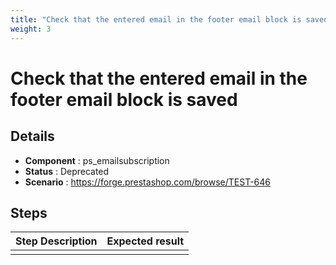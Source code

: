 ```yaml
---
title: "Check that the entered email in the footer email block is saved"
weight: 3
---
```


# Check that the entered email in the footer email block is saved
## Details
* **Component** : ps_emailsubscription
* **Status** : Deprecated
* **Scenario** : https://forge.prestashop.com/browse/TEST-646

## Steps
| Step Description | Expected result |
| ----- | ----- |
|  |  |
